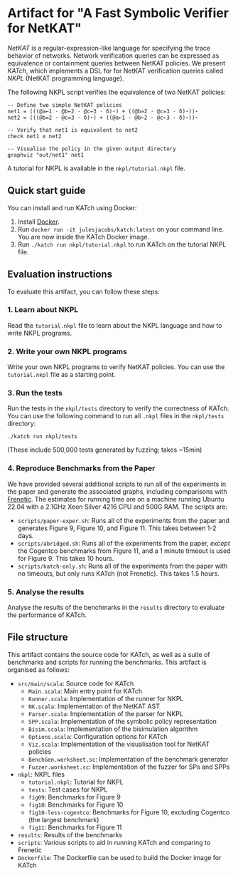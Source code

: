 # Artifact for "A Fast Symbolic Verifier for NetKAT"

*NetKAT* is a regular-expression-like language for specifying the trace behavior of networks. Network verification queries can be expressed as equivalence or containment queries between NetKAT policies. We present *KATch*, which implements a DSL for for NetKAT verification queries called *NKPL* (NetKAT programming language).

The following NKPL script verifies the equivalence of two NetKAT policies:
```
-- Define two simple NetKAT policies
net1 = (((@a←1 ⋅ @b←2 ⋅ @c←3 ⋅ δ)⋆) + ((@b=2 ⋅ @c=3 ⋅ δ)⋆))⋆
net2 = (((@b=2 ⋅ @c=3 ⋅ δ)⋆) + ((@a←1 ⋅ @b←2 ⋅ @c←3 ⋅ δ)⋆))⋆

-- Verify that net1 is equivalent to net2
check net1 ≡ net2

-- Visualise the policy in the given output directory
graphviz "out/net1" net1
```
A tutorial for NKPL is available in the `nkpl/tutorial.nkpl` file.

## Quick start guide

You can install and run KATch using Docker:

1. Install [Docker](https://www.docker.com/get-started/).
2. Run `docker run -it julesjacobs/katch:latest` on your command line. You are now inside the KATch Docker image.
3. Run `./katch run nkpl/tutorial.nkpl` to run KATch on the tutorial NKPL file.

## Evaluation instructions

To evaluate this artifact, you can follow these steps:

### 1. Learn about NKPL

Read the `tutorial.nkpl` file to learn about the NKPL language and how to write NKPL programs.

### 2. Write your own NKPL programs

Write your own NKPL programs to verify NetKAT policies. You can use the `tutorial.nkpl` file as a starting point.


### 3. Run the tests

Run the tests in the `nkpl/tests` directory to verify the correctness of KATch. You can use the following command to run all `.nkpl` files in the `nkpl/tests` directory:

```
./katch run nkpl/tests
```

 (These include 500,000 tests generated by fuzzing; takes ~15min)

### 4. Reproduce Benchmarks from the Paper

We have provided several additional scripts to run all of the experiments in the paper and generate the associated graphs, including comparisons with [Frenetic](https://github.com/frenetic-lang/frenetic). The estimates for running time are on a machine running Ubuntu 22.04 with a 2.1GHz Xeon Silver 4216 CPU and 500G RAM. The scripts are:

- `scripts/paper-exper.sh`: Runs all of the experiments from the paper and generates Figure 9, Figure 10, and Figure 11. This takes between 1-2 days.
- `scripts/abridged.sh`: Runs all of the experiments from the paper, *except* the Cogentco benchmarks from Figure 11, and a 1 minute timeout is used for Figure 9. This takes 10 hours.
- `scripts/katch-only.sh`: Runs all of the experiments from the paper with no timeouts, but only runs KATch (not Frenetic). This takes 1.5 hours.

### 5. Analyse the results

Analyse the results of the benchmarks in the `results` directory to evaluate the performance of KATch.

## File structure

This artifact contains the source code for KATch, as well as a suite of benchmarks and scripts for running the benchmarks.
This artifact is organised as follows:

- `src/main/scala`: Source code for KATch
  - `Main.scala`: Main entry point for KATch
  - `Runner.scala`: Implementation of the runner for NKPL
  - `NK.scala`: Implementation of the NetKAT AST
  - `Parser.scala`: Implementation of the parser for NKPL
  - `SPP.scala`: Implementation of the symbolic policy representation
  - `Bisim.scala`: Implementation of the bisimulation algorithm
  - `Options.scala`: Configuration options for KATch
  - `Viz.scala`: Implementation of the visualisation tool for NetKAT policies
  - `BenchGen.worksheet.sc`: Implementation of the benchmark generator
  - `Fuzzer.worksheet.sc`: Implementation of the fuzzer for SPs and SPPs
- `nkpl`: NKPL files
  - `tutorial.nkpl`: Tutorial for NKPL
  - `tests`: Test cases for NKPL
  - `fig09`: Benchmarks for Figure 9
  - `fig10`: Benchmarks for Figure 10
  - `fig10-less-cogentco`: Benchmarks for Figure 10, excluding Cogentco (the largest benchmark)
  - `fig11`: Benchmarks for Figure 11
- `results`: Results of the benchmarks
- `scripts`: Various scripts to aid in running KATch and comparing to Frenetic
- `Dockerfile`: The Dockerfile can be used to build the Docker image for KATch
